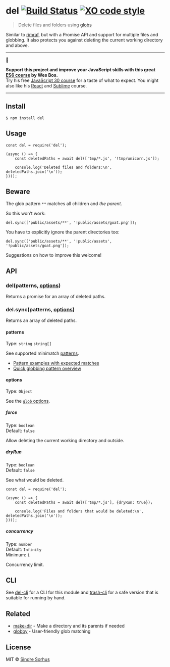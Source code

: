 del [![Build Status](https://travis-ci.org/sindresorhus/del.svg?branch=master)](https://travis-ci.org/sindresorhus/del) [![XO code style](https://img.shields.io/badge/code_style-XO-5ed9c7.svg)](https://github.com/xojs/xo)
=============================================================================================================================================================================================================================

> Delete files and folders using [globs](https://github.com/isaacs/minimatch#usage)

Similar to [rimraf](https://github.com/isaacs/rimraf), but with a Promise API and support for multiple files and globbing. It also protects you against deleting the current working directory and above.

------------------------------------------------------------------------

🐶

**Support this project and improve your JavaScript skills with this great [ES6 course](https://ES6.io/friend/AWESOME) by Wes Bos.**  
Try his free [JavaScript 30 course](https://javascript30.com/friend/AWESOME) for a taste of what to expect. You might also like his [React](https://ReactForBeginners.com/friend/AWESOME) and [Sublime](https://SublimeTextBook.com/friend/AWESOME) course.

------------------------------------------------------------------------

Install
-------

    $ npm install del

Usage
-----

    const del = require('del');

    (async () => {
        const deletedPaths = await del(['tmp/*.js', '!tmp/unicorn.js']);

        console.log('Deleted files and folders:\n', deletedPaths.join('\n'));
    })();

Beware
------

The glob pattern `**` matches all children and *the parent*.

So this won’t work:

    del.sync(['public/assets/**', '!public/assets/goat.png']);

You have to explicitly ignore the parent directories too:

    del.sync(['public/assets/**', '!public/assets', '!public/assets/goat.png']);

Suggestions on how to improve this welcome!

API
---

### del(patterns, [options](#options))

Returns a promise for an array of deleted paths.

### del.sync(patterns, [options](#options))

Returns an array of deleted paths.

#### patterns

Type: `string` `string[]`

See supported minimatch [patterns](https://github.com/isaacs/minimatch#usage).

-   [Pattern examples with expected matches](https://github.com/sindresorhus/multimatch/blob/master/test/test.js)
-   [Quick globbing pattern overview](https://github.com/sindresorhus/multimatch#globbing-patterns)

#### options

Type: `Object`

See the [`glob` options](https://github.com/isaacs/node-glob#options).

##### force

Type: `boolean`  
Default: `false`

Allow deleting the current working directory and outside.

##### dryRun

Type: `boolean`  
Default: `false`

See what would be deleted.

    const del = require('del');

    (async () => {
        const deletedPaths = await del(['tmp/*.js'], {dryRun: true});

        console.log('Files and folders that would be deleted:\n', deletedPaths.join('\n'));
    })();

##### concurrency

Type: `number`  
Default: `Infinity`  
Minimum: `1`

Concurrency limit.

CLI
---

See [del-cli](https://github.com/sindresorhus/del-cli) for a CLI for this module and [trash-cli](https://github.com/sindresorhus/trash-cli) for a safe version that is suitable for running by hand.

Related
-------

-   [make-dir](https://github.com/sindresorhus/make-dir) - Make a directory and its parents if needed
-   [globby](https://github.com/sindresorhus/globby) - User-friendly glob matching

License
-------

MIT © [Sindre Sorhus](https://sindresorhus.com)
